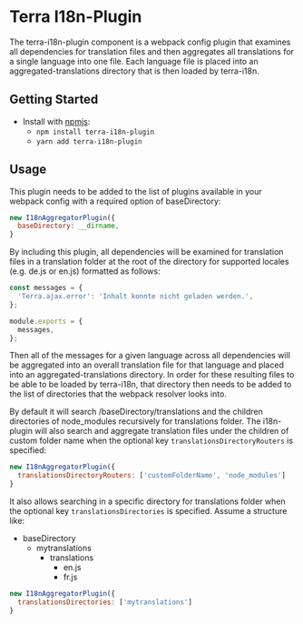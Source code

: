 # Terra I18n-Plugin

The terra-i18n-plugin component is a webpack config plugin that examines all dependencies for translation files and then aggregates all translations for a single language into one file. Each language file is placed into an aggregated-translations directory that is then loaded by terra-i18n.


## Getting Started

- Install with [npmjs](https://www.npmjs.com):
  - `npm install terra-i18n-plugin`
  - `yarn add terra-i18n-plugin`

## Usage

This plugin needs to be added to the list of plugins available in your webpack config with a required option of baseDirectory:

```js
new I18nAggregatorPlugin({
  baseDirectory: __dirname,
}
```

By including this plugin, all dependencies will be examined for translation files in a translation folder at the root of the directory for supported locales (e.g. de.js or en.js) formatted as follows:

```js
const messages = {
  'Terra.ajax.error': 'Inhalt konnte nicht geladen werden.',
};

module.exports = {
  messages,
};
```

Then all of the messages for a given language across all dependencies will be aggregated into an overall translation file for that language and placed into an aggregated-translations directory.  In order for these resulting files to be able to be loaded by terra-i18n, that directory then needs to be added to the list of directories that the webpack resolver looks into.

By default it will search /baseDirectory/translations and the children directories of node_modules recursively for translations folder. The i18n-plugin will also search and aggregate translation files under the children of custom folder name when the optional key `translationsDirectoryRouters` is specified:
```js
new I18nAggregatorPlugin({
  translationsDirectoryRouters: ['customFolderName', 'node_modules']
}
```

It also allows searching in a specific directory for translations folder when the optional key `translationsDirectories` is specified. Assume a structure like:
- baseDirectory
  - mytranslations
    - translations
      - en.js
      - fr.js

```js
new I18nAggregatorPlugin({
  translationsDirectories: ['mytranslations']
}
```
